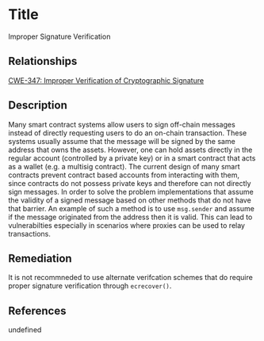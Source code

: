 # Title 
 Improper Signature Verification 

## Relationships
[CWE-347: Improper Verification of Cryptographic Signature](https://cwe.mitre.org/data/definitions/347.html)

## Description 
Many smart contract systems allow users to sign off-chain messages instead of directly requesting users to do an on-chain transaction. These systems usually assume that the message will be signed by the same address that owns the assets. However, one can hold assets directly in the regular account (controlled by a private key) or in a smart contract that acts as a wallet (e.g. a multisig contract). The current design of many smart contracts prevent contract based accounts from interacting with them, since contracts do not possess private keys and therefore can not directly sign messages. In order to solve the problem implementations that assume the validity of a signed message based on other methods that do not have that barrier. An example of such a method is to use `msg.sender`  and assume if the message originated from the address then it is valid. This can lead to vulnerabilties especially in scenarios where proxies can be used to relay transactions.


## Remediation

It is not recommneded to use alternate verifcation schemes that do require proper signature verification through `ecrecover()`. 


## References

undefined